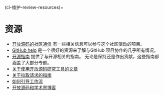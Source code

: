 (cl-维护-review-resources)=
# 资源

* [开放源码的社区通信](https://the-turing-way.netlify.app/open-source-comms/intro.html) 有一些相关信息可以参与这个社区驱动的项目。
* [GitHub help](https://help.github.com/en) 是一个很好的资源来了解与GitHub 项目协作的几乎所有情况。
* [开源指南](https://opensource.guide/) 提供了与开源相关的指南。 无论是保持还是作出贡献，这些指南都涵盖了大部分专题。
* [关于使用开放源码研究工具的文章](https://opensource.com/education/15/11/tools-analyze-collaborate-share-research)
* [关于拉取请求的指南](https://www.atlassian.com/blog/git/written-unwritten-guide-pull-requests)
* [如何引导工作流](https://www.atlassian.com/git/tutorials/comparing-workflows)
* [开放源码和学术界博客](https://opensource.com/article/19/9/how-open-source-academic-work)
